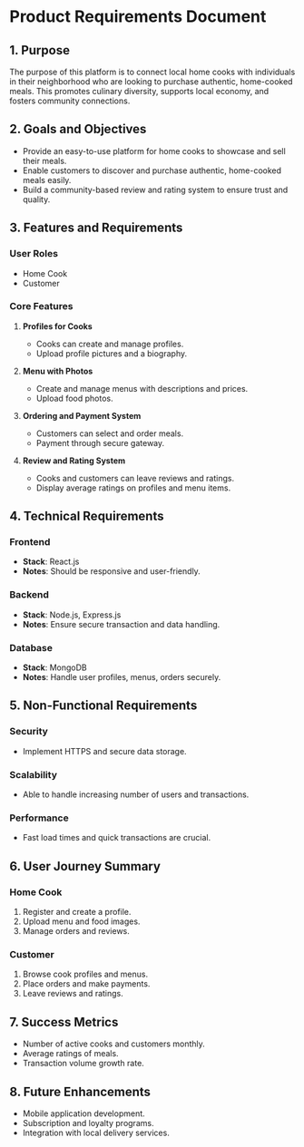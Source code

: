 # Product Requirements Document

## 1. Purpose
The purpose of this platform is to connect local home cooks with individuals in their neighborhood who are looking to purchase authentic, home-cooked meals. This promotes culinary diversity, supports local economy, and fosters community connections.

## 2. Goals and Objectives
- Provide an easy-to-use platform for home cooks to showcase and sell their meals.
- Enable customers to discover and purchase authentic, home-cooked meals easily.
- Build a community-based review and rating system to ensure trust and quality.

## 3. Features and Requirements
### User Roles
- Home Cook
- Customer

### Core Features
1. **Profiles for Cooks**
   - Cooks can create and manage profiles.
   - Upload profile pictures and a biography.

2. **Menu with Photos**
   - Create and manage menus with descriptions and prices.
   - Upload food photos.

3. **Ordering and Payment System**
   - Customers can select and order meals.
   - Payment through secure gateway.

4. **Review and Rating System**
   - Cooks and customers can leave reviews and ratings.
   - Display average ratings on profiles and menu items.

## 4. Technical Requirements
### Frontend
- **Stack**: React.js
- **Notes**: Should be responsive and user-friendly.

### Backend
- **Stack**: Node.js, Express.js
- **Notes**: Ensure secure transaction and data handling.

### Database
- **Stack**: MongoDB
- **Notes**: Handle user profiles, menus, orders securely.

## 5. Non-Functional Requirements
### Security
- Implement HTTPS and secure data storage.

### Scalability
- Able to handle increasing number of users and transactions.

### Performance
- Fast load times and quick transactions are crucial.

## 6. User Journey Summary
### Home Cook
1. Register and create a profile.
2. Upload menu and food images.
3. Manage orders and reviews.

### Customer
1. Browse cook profiles and menus.
2. Place orders and make payments.
3. Leave reviews and ratings.

## 7. Success Metrics
- Number of active cooks and customers monthly.
- Average ratings of meals.
- Transaction volume growth rate.

## 8. Future Enhancements
- Mobile application development.
- Subscription and loyalty programs.
- Integration with local delivery services.